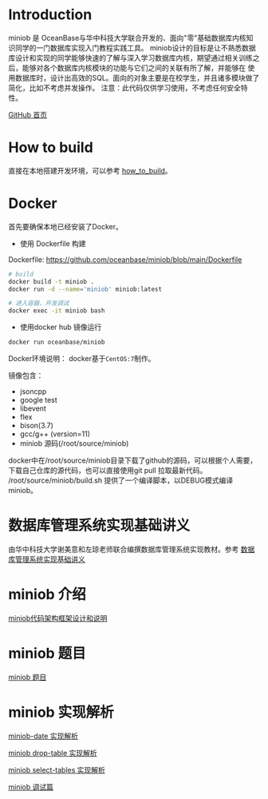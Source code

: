 # Introduction
miniob 是 OceanBase与华中科技大学联合开发的、面向"零"基础数据库内核知识同学的一门数据库实现入门教程实践工具。
miniob设计的目标是让不熟悉数据库设计和实现的同学能够快速的了解与深入学习数据库内核，期望通过相关训练之后，能够对各个数据库内核模块的功能与它们之间的关联有所了解，并能够在
使用数据库时，设计出高效的SQL。面向的对象主要是在校学生，并且诸多模块做了简化，比如不考虑并发操作。
注意：此代码仅供学习使用，不考虑任何安全特性。

[GitHub 首页](https://github.com/oceanbase/miniob)

# How to build
直接在本地搭建开发环境，可以参考 [how_to_build](docs/how_to_build.md)。

# Docker

首先要确保本地已经安装了Docker。

- 使用 Dockerfile 构建

Dockerfile: https://github.com/oceanbase/miniob/blob/main/Dockerfile

```bash
# build
docker build -t miniob .
docker run -d --name='miniob' miniob:latest

# 进入容器，开发调试
docker exec -it miniob bash
```

- 使用docker hub 镜像运行

```bash
docker run oceanbase/miniob
```

Docker环境说明：
docker基于`CentOS:7`制作。

镜像包含：

- jsoncpp
- google test
- libevent
- flex
- bison(3.7)
- gcc/g++ (version=11)
- miniob 源码(/root/source/miniob)

docker中在/root/source/miniob目录下载了github的源码，可以根据个人需要，下载自己仓库的源代码，也可以直接使用git pull 拉取最新代码。
/root/source/miniob/build.sh 提供了一个编译脚本，以DEBUG模式编译miniob。

# 数据库管理系统实现基础讲义
由华中科技大学谢美意和左琼老师联合编撰数据库管理系统实现教材。参考 [数据库管理系统实现基础讲义](docs/lectures/index.md)

# miniob 介绍
[miniob代码架构框架设计和说明](https://github.com/OceanBase-Partner/lectures-on-dbms-implementation/blob/main/miniob-introduction.md)

# miniob 题目
[miniob 题目](docs/miniob_topics.md)

# miniob 实现解析

[miniob-date 实现解析](https://oceanbase-partner.github.io/lectures-on-dbms-implementation/miniob-date-implementation.html)

[miniob drop-table 实现解析](https://oceanbase-partner.github.io/lectures-on-dbms-implementation/miniob-drop-table-implementation.html)

[miniob select-tables 实现解析](https://oceanbase-partner.github.io/lectures-on-dbms-implementation/miniob-select-tables-implementation.html)

[miniob 调试篇](https://oceanbase-partner.github.io/lectures-on-dbms-implementation/miniob-how-to-debug.html)
